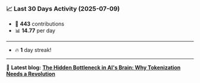 <!--START_STATS-->
### 📈 Last 30 Days Activity (2025-07-09)  
- 🧮 **443** contributions  
- 📊 **14.77** per day

---

- 🔥 **1** day streak!

---
📝 **Latest blog:** [**The Hidden Bottleneck in AI's Brain: Why Tokenization Needs a Revolution**](https://andriak.com/blog/tokenization-revolution)
<!--END_STATS-->
